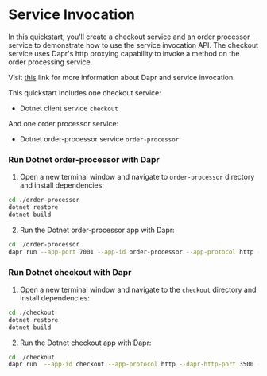 # Service Invocation

In this quickstart, you'll create a checkout service and an order processor service to demonstrate how to use the service invocation API. The checkout service uses Dapr's http proxying capability to invoke a method on the order processing service.

Visit [this](https://docs.dapr.io/developing-applications/building-blocks/service-invocation/) link for more information about Dapr and service invocation.

This quickstart includes one checkout service:

- Dotnet client service `checkout` 

And one order processor service: 
 
- Dotnet order-processor service `order-processor`

### Run Dotnet order-processor with Dapr

1. Open a new terminal window and navigate to `order-processor` directory and install dependencies: 

<!-- STEP
name: Install Dotnet dependencies
-->

```bash
cd ./order-processor
dotnet restore
dotnet build
```

<!-- END_STEP -->

2. Run the Dotnet order-processor app with Dapr: 

<!-- STEP
name: Run order-processor service
expected_stdout_lines:
  - '== APP == Order received : Order { orderId = 10 }'
  - "Exited App successfully"
expected_stderr_lines:
output_match_mode: substring
background: true
sleep: 10
-->

```bash
cd ./order-processor
dapr run --app-port 7001 --app-id order-processor --app-protocol http --dapr-http-port 3501 -- dotnet run
```

<!-- END_STEP -->

### Run Dotnet checkout with Dapr

1. Open a new terminal window and navigate to the `checkout` directory and install dependencies:

<!-- STEP
name: Install Dotnet dependencies
-->

```bash
cd ./checkout
dotnet restore
dotnet build
```

<!-- END_STEP -->

2. Run the Dotnet checkout app with Dapr: 

<!-- STEP
name: Run checkout service
expected_stdout_lines:
  - '== APP == Order passed: Order { OrderId = 1 }'
  - '== APP == Order passed: Order { OrderId = 2 }'
  - "Exited App successfully"
expected_stderr_lines:
output_match_mode: substring
background: true
sleep: 10
-->
    
```bash
cd ./checkout
dapr run  --app-id checkout --app-protocol http --dapr-http-port 3500 -- dotnet run
```

<!-- END_STEP -->